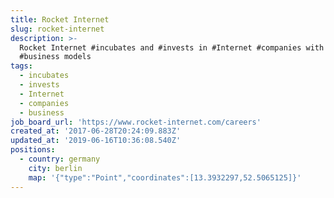 ```yaml
---
title: Rocket Internet
slug: rocket-internet
description: >-
  Rocket Internet #incubates and #invests in #Internet #companies with proven
  #business models
tags:
  - incubates
  - invests
  - Internet
  - companies
  - business
job_board_url: 'https://www.rocket-internet.com/careers'
created_at: '2017-06-28T20:24:09.883Z'
updated_at: '2019-06-16T10:36:08.540Z'
positions:
  - country: germany
    city: berlin
    map: '{"type":"Point","coordinates":[13.3932297,52.5065125]}'
---
```

